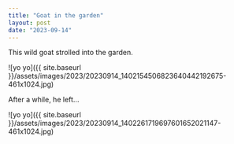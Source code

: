 ```yaml
---
title: "Goat in the garden"
layout: post
date: "2023-09-14"
---
```


This wild goat strolled into the garden.

![yo yo]({{ site.baseurl }}/assets/images/2023/20230914_1402154506823640442192675-461x1024.jpg)

After a while, he left...

![yo yo]({{ site.baseurl }}/assets/images/2023/20230914_1402261719697601652021147-461x1024.jpg)
